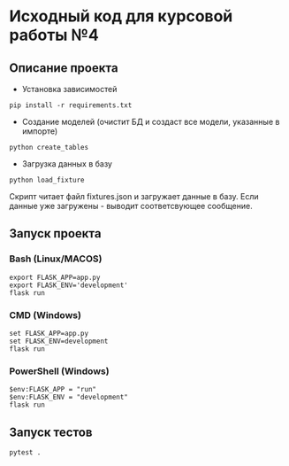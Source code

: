 # Исходный код для курсовой работы №4

## Описание проекта
- Установка зависимостей
```shell
pip install -r requirements.txt
```

- Создание моделей (очистит БД и создаст все модели, указанные в импорте)
```shell
python create_tables
```

- Загрузка данных в базу
```shell
python load_fixture
```
Скрипт читает файл fixtures.json и загружает данные в базу. Если данные уже загружены - выводит соответсвующее сообщение. 

## Запуск проекта

### Bash (Linux/MACOS)
```shell
export FLASK_APP=app.py
export FLASK_ENV='development'
flask run
```

### CMD (Windows)
```shell
set FLASK_APP=app.py
set FLASK_ENV=development
flask run
```

### PowerShell (Windows)
```shell
$env:FLASK_APP = "run"
$env:FLASK_ENV = "development"
flask run
```

## Запуск тестов
```shell
pytest .
```

